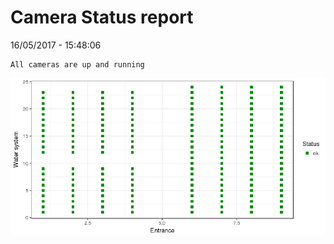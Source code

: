 Camera Status report
================
16/05/2017 - 15:48:06

    All cameras are up and running

![](camreport_files/figure-markdown_github/unnamed-chunk-2-1.png)
